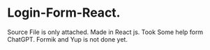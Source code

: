 # Login-Form-React.
Source File is only attached. 
Made in React js.
Took Some help form ChatGPT.
Formik and Yup is not done yet.
